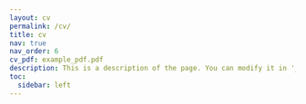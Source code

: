 ```yaml
---
layout: cv
permalink: /cv/
title: cv
nav: true
nav_order: 6
cv_pdf: example_pdf.pdf
description: This is a description of the page. You can modify it in '_pages/cv.md'.
toc:
  sidebar: left
---
```

